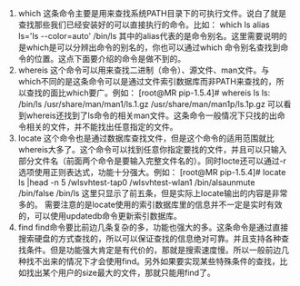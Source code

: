 1. which
    这条命令主要是用来查找系统PATH目录下的可执行文件。说白了就是查找那些我们已经安装好的可以直接执行的命令。比如：
    which ls
    alias ls='ls --color=auto'
     /bin/ls
    其中的alias代表的是命令别名。这里需要说明的是which是可以分辨出命令的别名的，你也可以通过which 命令别名查找到命令的位置。这点下面要介绍的命令是做不到的。
2. whereis
    这个命令可以用来查找二进制（命令）、源文件、man文件。与which不同的是这条命令可以是通过文件索引数据库而非PATH来查找的，所以查找的面比which要广。例如：
    [root@MR pip-1.5.4]# whereis ls
    ls: /bin/ls /usr/share/man/man1/ls.1.gz /usr/share/man/man1p/ls.1p.gz
    可以看到whereis还找到了ls命令的相关man文件。这条命令一般情况下只找的出命令相关的文件，并不能找出任意指定的文件。
3. locate
    这个命令也是通过数据库查找文件，但是这个命令的适用范围就比whereis大多了。这个命令可以找到任意你指定要找的文件，并且可以只输入部分文件名（前面两个命令是要输入完整文件名的）。同时locte还可以通过-r选项使用正则表达式，功能十分强大。例如：
[root@MR pip-1.5.4]# locate ls |head -n 5
/wlsvhtest-tap0
/wlsvhtest-wlan1
/bin/alsaunmute
/bin/false
/bin/ls
    这里只显示了前五条，但是实际上locate输出的内容是非常多的。
    需要注意的是locate使用的索引数据库里的信息并不一定是实时有效的，可以使用updatedb命令更新索引数据库。
4. find
    find命令要比前边几条复杂的多，功能也强大的多。这条命令是通过直接搜索硬盘的方式查找的，所以可以保证查找的信息绝对可靠。并且支持各种查找条件。但是功能强大肯定是有代价的，那就是搜索速度慢。所以一般前边几种找不出来的情况下才会使用find。另外如果要实现某些特殊条件的查找，比如找出某个用户的size最大的文件，那就只能用find了。